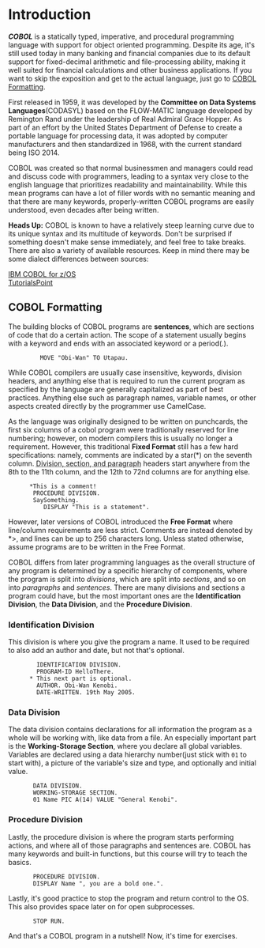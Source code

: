 # Introduction

**_COBOL_** is a statically typed, imperative, and procedural programming language with support for object oriented programming. Despite its age, it's still used today in many banking and financial companies due to its default support for fixed-decimal arithmetic and file-processing ability, making it well suited for financial calculations and other business applications. If you want to skip the exposition and get to the actual language, just go to [COBOL Formatting][start learning].

First released in 1959, it was developed by the **Committee on Data Systems Languages**(CODASYL) based on the FLOW-MATIC language developed by Remington Rand under the leadership of Real Admiral Grace Hopper. As part of an effort by the United States Department of Defense to create a portable language for processing data, it was adopted by computer manufacturers and then standardized in 1968, with the current standard being ISO 2014. 

COBOL was created so that normal businessmen and managers could read and discuss code with programmers, leading to a syntax very close to the english language that prioritizes readability and maintainability. While this mean programs can have a lot of filler words with no semantic meaning and that there are many keywords, properly-written COBOL programs are easily understood, even decades after being written.

**Heads Up:** COBOL is known to have a relatively steep learning curve due to its unique syntax and its multitude of keywords. Don't be surprised if something doesn't make sense immediately, and feel free to take breaks. There are also a variety of available resources. Keep in mind there may be some dialect differences between sources:

[IBM COBOL for z/OS][IBM Docs]  
[TutorialsPoint][Tutorials Point Docs]


## COBOL Formatting
 The building blocks of COBOL programs are **sentences**, which are sections of code that do a certain action. The scope of a statement usually begins with a keyword and ends with an associated keyword or a period(.). 

```
         MOVE "Obi-Wan" TO Utapau.
 ```
 
 While COBOL compilers are usually case insensitive, keywords, division headers, and anything else that is required to run the current program as specified by the language are generally capitalized as part of best practices. Anything else such as paragraph names, variable names, or other aspects created directly by the programmer use CamelCase.

 As the language was originally designed to be written on punchcards, the first six columns of a cobol program were traditionally reserved for line numbering; however, on modern compilers this is usually no longer a requirement. However, this traditional **Fixed Format** still has a few hard specifications: namely, comments are indicated by a star(*) on the seventh column. <abbr title="Keep reading for an explanation!">Division, section, and paragraph</abbr> headers start anywhere from the 8th to the 11th column, and the 12th to 72nd columns are for anything else.

```COBOL
      *This is a comment!
       PROCEDURE DIVISION.
       SaySomething.
          DISPLAY "This is a statement".
```
 However, later versions of COBOL introduced the **Free Format** where line/column requirements are less strict. Comments are instead denoted by *>, and lines can be up to 256 characters long. Unless stated otherwise, assume programs are to be written in the Free Format. 

 COBOL differs from later programming languages as the overall structure of any program is determined by a specific hierarchy of components, where the program is split into _divisions_, which are split into _sections_, and so on into _paragraphs_ and _sentences_. There are many divisions and sections a program could have, but the most important ones are the **Identification Division**, the **Data Division**, and the **Procedure Division**.

### Identification Division

This division is where you give the program a name. It used to be required to also add an author and date, but not that's optional.

```COBOL
        IDENTIFICATION DIVISION.
        PROGRAM-ID HelloThere.
      * This next part is optional.
        AUTHOR. Obi-Wan Kenobi.
        DATE-WRITTEN. 19th May 2005.
```

### Data Division

The data division contains declarations for all information the program as a whole will be working with, like data from a file. An especially important part is the **Working-Storage Section**, where you declare all global variables. Variables are declared using a data hierarchy number(just stick with `01` to start with), a picture of the variable's size and type, and optionally and initial value.

```COBOL
       DATA DIVISION.
       WORKING-STORAGE SECTION.
       01 Name PIC A(14) VALUE "General Kenobi".
```

### Procedure Division

Lastly, the procedure division is where the program starts performing actions, and where all of those paragraphs and sentences are. COBOL has many keywords and built-in functions, but this course will try to teach the basics.

```COBOL
       PROCEDURE DIVISION.
       DISPLAY Name ", you are a bold one.".
```
Lastly, it's good practice to stop the program and return control to the OS. This also provides space later on for open subprocesses. 

```COBOL
       STOP RUN. 
```

And that's a COBOL program in a nutshell! Now, it's time for exercises. 

[start learning]: ##cobol-formatting
[IBM Docs]: https://www.ibm.com/docs/en/cobol-zos/6.4
[Tutorials Point Docs]: https://www.tutorialspoint.com/cobol/index.htm